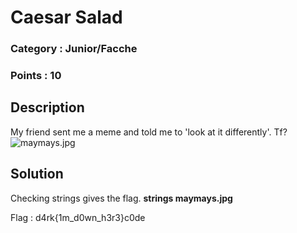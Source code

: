 # Caesar Salad
### Category : Junior/Facche
### Points : 10

## Description

My friend sent me a meme and told me to 'look at it differently'. Tf?
![maymays.jpg](https://github.com/Mk-ism/Codefest-18-CTF-Writeups/blob/master/It's%20magic/repair.bmp)


## Solution

Checking strings gives the flag.
**strings maymays.jpg**

Flag : d4rk{1m_d0wn_h3r3}c0de
